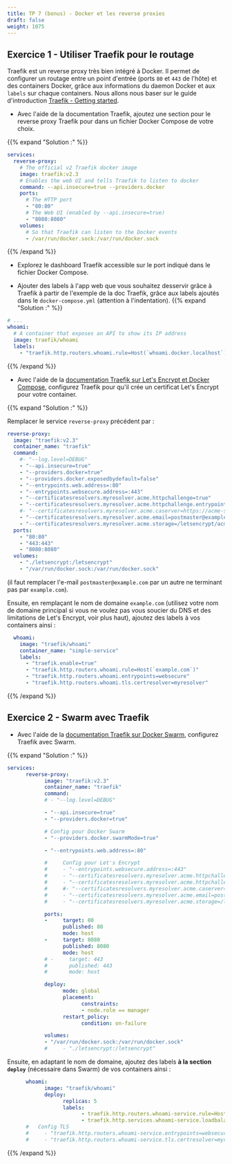 ```yaml
---
title: TP 7 (bonus) - Docker et les reverse proxies
draft: false
weight: 1075
---
```


## Exercice 1 - Utiliser Traefik pour le routage

Traefik est un reverse proxy très bien intégré à Docker. Il permet de configurer un routage entre un point d'entrée (ports `80` et `443` de l'hôte) et des containers Docker, grâce aux informations du daemon Docker et aux `labels` sur chaque containers.
Nous allons nous baser sur le guide d'introduction [Traefik - Getting started](https://doc.traefik.io/traefik/getting-started/quick-start/).

- Avec l'aide de la documentation Traefik, ajoutez une section pour le reverse proxy Traefik pour dans un fichier Docker Compose de votre choix.

{{% expand "Solution :" %}}
 <!-- {linenos=table,hl_lines=[8,"15-17"],linenostart=199} -->

```yaml
services:
  reverse-proxy:
    # The official v2 Traefik docker image
    image: traefik:v2.3
    # Enables the web UI and tells Traefik to listen to docker
    command: --api.insecure=true --providers.docker
    ports:
      # The HTTP port
      - "80:80"
      # The Web UI (enabled by --api.insecure=true)
      - "8080:8080"
    volumes:
      # So that Traefik can listen to the Docker events
      - /var/run/docker.sock:/var/run/docker.sock
```

{{% /expand %}}

- Explorez le dashboard Traefik accessible sur le port indiqué dans le fichier Docker Compose.

- Ajouter des labels à l'app web que vous souhaitez desservir grâce à Traefik à partir de l'exemple de la doc Traefik, grâce aux labels ajoutés dans le `docker-compose.yml` (attention à l'indentation).
  {{% expand "Solution :" %}}

```yaml
# ...
whoami:
  # A container that exposes an API to show its IP address
  image: traefik/whoami
  labels:
    - "traefik.http.routers.whoami.rule=Host(`whoami.docker.localhost`)"
```

{{% /expand %}}

- Avec l'aide de la [documentation Traefik sur Let's Encrypt et Docker Compose](https://doc.traefik.io/traefik/user-guides/docker-compose/acme-http/), configurez Traefik pour qu'il crée un certificat Let's Encrypt pour votre container.
<!-- - Si vous avez une IP publique mais pas de domaine, vous pouvez utiliser le service gratuit [netlib.re] qui vous fournira un domaine en `*.netlib.re`. -->
<!-- - Vous aurez aussi besoin de configurer des DNS via `netlib.re` si vous voulez vérifier des sous-domaines (et non votre domaine principal) auprès de Let's Encrypt (de plus, si vous voulez un certificat avec *wildcard* pour tous vos sous-domaines, il faudra [résoudre le `dnsChallenge` de Let's Encrypt de manière manuelle](https://doc.traefik.io/traefik/https/acme/#dnschallenge)). -->

{{% expand "Solution :" %}}

Remplacer le service `reverse-proxy` précédent par :
 <!-- {linenos=table,hl_lines=[8,"15-17"],linenostart=199} -->

```yaml
reverse-proxy:
  image: "traefik:v2.3"
  container_name: "traefik"
  command:
    #- "--log.level=DEBUG"
    - "--api.insecure=true"
    - "--providers.docker=true"
    - "--providers.docker.exposedbydefault=false"
    - "--entrypoints.web.address=:80"
    - "--entrypoints.websecure.address=:443"
    - "--certificatesresolvers.myresolver.acme.httpchallenge=true"
    - "--certificatesresolvers.myresolver.acme.httpchallenge.entrypoint=web"
    #- "--certificatesresolvers.myresolver.acme.caserver=https://acme-staging-v02.api.letsencrypt.org/directory"
    - "--certificatesresolvers.myresolver.acme.email=postmaster@example.com"
    - "--certificatesresolvers.myresolver.acme.storage=/letsencrypt/acme.json"
  ports:
    - "80:80"
    - "443:443"
    - "8080:8080"
  volumes:
    - "./letsencrypt:/letsencrypt"
    - "/var/run/docker.sock:/var/run/docker.sock"
```

(il faut remplacer l'e-mail `postmaster@example.com` par un autre ne terminant pas par `example.com`).

Ensuite, en remplaçant le nom de domaine `example.com` (utilisez votre nom de domaine principal si vous ne voulez pas vous soucier du DNS et des limitations de Let's Encrypt, voir plus haut), ajoutez des labels à vos containers ainsi :
```yaml
  whoami:
    image: "traefik/whoami"
    container_name: "simple-service"
    labels:
      - "traefik.enable=true"
      - "traefik.http.routers.whoami.rule=Host(`example.com`)"
      - "traefik.http.routers.whoami.entrypoints=websecure"
      - "traefik.http.routers.whoami.tls.certresolver=myresolver"
```

{{% /expand %}}

## Exercice 2 - Swarm avec Traefik

- Avec l'aide de la [documentation Traefik sur Docker Swarm](https://doc.traefik.io/traefik/routing/providers/docker/#configuration-examples), configurez Traefik avec Swarm.

{{% expand "Solution :" %}}
 <!-- {linenos=table,hl_lines=[8,"15-17"],linenostart=199} -->

```yaml
services:
      reverse-proxy:
            image: "traefik:v2.3"
            container_name: "traefik"
            command:
            # - "--log.level=DEBUG"

            - "--api.insecure=true"
            - "--providers.docker=true"

            # Config pour Docker Swarm
            - "--providers.docker.swarmMode=true"

            - "--entrypoints.web.address=:80"

            #     Config pour Let's Encrypt
            #     - "--entrypoints.websecure.address=:443"
            #     - "--certificatesresolvers.myresolver.acme.httpchallenge=true"
            #     - "--certificatesresolvers.myresolver.acme.httpchallenge.entrypoint=web"
            #     #- "--certificatesresolvers.myresolver.acme.caserver=https://acme-staging-v02.api.letsencrypt.org/directory"
            #     - "--certificatesresolvers.myresolver.acme.email=postmaster@example.com"
            #     - "--certificatesresolvers.myresolver.acme.storage=/letsencrypt/acme.json"

            ports:
            -     target: 80
                  published: 80
                  mode: host
            -     target: 8080
                  published: 8080
                  mode: host
            # -     target: 443
            #       published: 443
            #       mode: host

            deploy:
                  mode: global
                  placement:
                        constraints:
                        - node.role == manager
                  restart_policy:
                        condition: on-failure

            volumes:
            - "/var/run/docker.sock:/var/run/docker.sock"
            #     - "./letsencrypt:/letsencrypt"
```


Ensuite, en adaptant le nom de domaine, ajoutez des labels  **à la section `deploy`** (nécessaire dans Swarm) de vos containers ainsi :

 <!-- {linenos=table,hl_lines=[8,"15-17"],linenostart=199} -->
```yaml
      whoami:
            image: "traefik/whoami"
            deploy:
                  replicas: 5
                  labels:
                        - traefik.http.routers.whoami-service.rule=Host(`example.com`)
                        - traefik.http.services.whoami-service.loadbalancer.server.port=80
      #   Config TLS
      #     - "traefik.http.routers.whoami-service.entrypoints=websecure"
      #     - "traefik.http.routers.whoami-service.tls.certresolver=myresolver"
```

{{% /expand %}}

<!-- - Si vous avez une IP publique mais pas de domaine, vous pouvez utiliser le service gratuit [netlib.re] qui vous fournira un domaine en `*.netlib.re`.
- Vous aurez aussi besoin de configurer des DNS via `netlib.re` si vous voulez vérifier des sous-domaines (et non votre domaine principal) auprès de Let's Encrypt (de plus, si vous voulez un certificat avec *wildcard* pour tous vos sous-domaines, il faudra [résoudre le `dnsChallenge` de Let's Encrypt de manière manuelle](https://doc.traefik.io/traefik/https/acme/#dnschallenge)). -->
